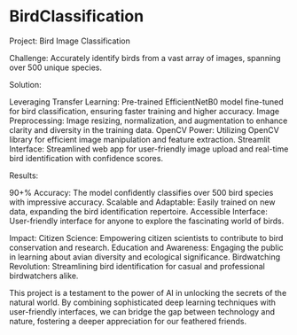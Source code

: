 # BirdClassification

Project: Bird Image Classification

Challenge: Accurately identify birds from a vast array of images, spanning over 500 unique species.

Solution:

Leveraging Transfer Learning: Pre-trained EfficientNetB0 model fine-tuned for bird classification, ensuring faster training and higher accuracy.
Image Preprocessing: Image resizing, normalization, and augmentation to enhance clarity and diversity in the training data.
OpenCV Power: Utilizing OpenCV library for efficient image manipulation and feature extraction.
Streamlit Interface: Streamlined web app for user-friendly image upload and real-time bird identification with confidence scores.

Results:

90+% Accuracy: The model confidently classifies over 500 bird species with impressive accuracy.
Scalable and Adaptable: Easily trained on new data, expanding the bird identification repertoire.
Accessible Interface: User-friendly interface for anyone to explore the fascinating world of birds.

Impact:
Citizen Science: Empowering citizen scientists to contribute to bird conservation and research.
Education and Awareness: Engaging the public in learning about avian diversity and ecological significance.
Birdwatching Revolution: Streamlining bird identification for casual and professional birdwatchers alike.

This project is a testament to the power of AI in unlocking the secrets of the natural world. By combining sophisticated deep learning techniques with user-friendly interfaces, we can bridge the gap between technology and nature, fostering a deeper appreciation for our feathered friends.
